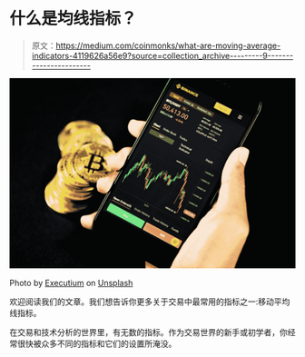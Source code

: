 # 什么是均线指标？

> 原文：<https://medium.com/coinmonks/what-are-moving-average-indicators-4119626a56e9?source=collection_archive---------9----------------------->

![](img/d70f0f55301961a9d7bc7ebe65e11bc0.png)

Photo by [Executium](https://unsplash.com/@executium?utm_source=medium&utm_medium=referral) on [Unsplash](https://unsplash.com?utm_source=medium&utm_medium=referral)

欢迎阅读我们的文章。我们想告诉你更多关于交易中最常用的指标之一:移动平均线指标。

在交易和技术分析的世界里，有无数的指标。作为交易世界的新手或初学者，你经常很快被众多不同的指标和它们的设置所淹没。